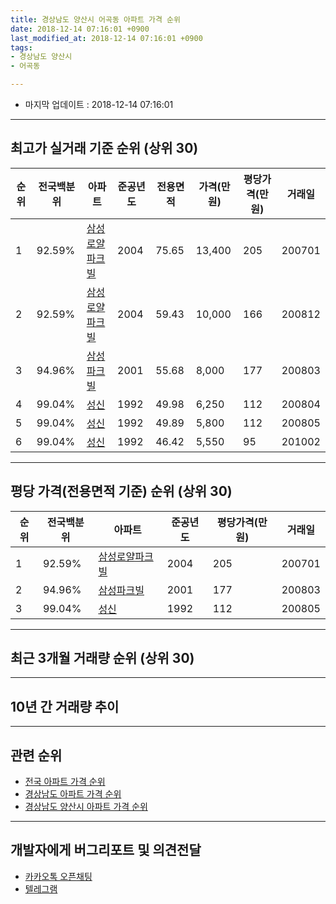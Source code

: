 ```yaml
---
title: 경상남도 양산시 어곡동 아파트 가격 순위
date: 2018-12-14 07:16:01 +0900
last_modified_at: 2018-12-14 07:16:01 +0900
tags:
- 경상남도 양산시
- 어곡동

---
```


* 마지막 업데이트 : 2018-12-14 07:16:01

---

## 최고가 실거래 기준 순위 (상위 30)


|순위|전국백분위|아파트|준공년도|전용면적|가격(만원)|평당가격(만원)|거래일|
|---|---|---|---|---|---|---|---|
|1|92.59%|[삼성로얄파크빌](https://search.naver.com/search.naver?query=%EA%B2%BD%EC%83%81%EB%82%A8%EB%8F%84+%EC%96%91%EC%82%B0%EC%8B%9C+%EC%96%B4%EA%B3%A1%EB%8F%99+%EC%82%BC%EC%84%B1%EB%A1%9C%EC%96%84%ED%8C%8C%ED%81%AC%EB%B9%8C)|2004|75.65|13,400|205|200701|
|2|92.59%|[삼성로얄파크빌](https://search.naver.com/search.naver?query=%EA%B2%BD%EC%83%81%EB%82%A8%EB%8F%84+%EC%96%91%EC%82%B0%EC%8B%9C+%EC%96%B4%EA%B3%A1%EB%8F%99+%EC%82%BC%EC%84%B1%EB%A1%9C%EC%96%84%ED%8C%8C%ED%81%AC%EB%B9%8C)|2004|59.43|10,000|166|200812|
|3|94.96%|[삼성파크빌](https://search.naver.com/search.naver?query=%EA%B2%BD%EC%83%81%EB%82%A8%EB%8F%84+%EC%96%91%EC%82%B0%EC%8B%9C+%EC%96%B4%EA%B3%A1%EB%8F%99+%EC%82%BC%EC%84%B1%ED%8C%8C%ED%81%AC%EB%B9%8C)|2001|55.68|8,000|177|200803|
|4|99.04%|[성신](https://search.naver.com/search.naver?query=%EA%B2%BD%EC%83%81%EB%82%A8%EB%8F%84+%EC%96%91%EC%82%B0%EC%8B%9C+%EC%96%B4%EA%B3%A1%EB%8F%99+%EC%84%B1%EC%8B%A0)|1992|49.98|6,250|112|200804|
|5|99.04%|[성신](https://search.naver.com/search.naver?query=%EA%B2%BD%EC%83%81%EB%82%A8%EB%8F%84+%EC%96%91%EC%82%B0%EC%8B%9C+%EC%96%B4%EA%B3%A1%EB%8F%99+%EC%84%B1%EC%8B%A0)|1992|49.89|5,800|112|200805|
|6|99.04%|[성신](https://search.naver.com/search.naver?query=%EA%B2%BD%EC%83%81%EB%82%A8%EB%8F%84+%EC%96%91%EC%82%B0%EC%8B%9C+%EC%96%B4%EA%B3%A1%EB%8F%99+%EC%84%B1%EC%8B%A0)|1992|46.42|5,550|95|201002|


---

## 평당 가격(전용면적 기준) 순위 (상위 30)


|순위|전국백분위|아파트|준공년도|평당가격(만원)|거래일|
|---|---|---|---|---|---|
|1|92.59%|[삼성로얄파크빌](https://search.naver.com/search.naver?query=%EA%B2%BD%EC%83%81%EB%82%A8%EB%8F%84+%EC%96%91%EC%82%B0%EC%8B%9C+%EC%96%B4%EA%B3%A1%EB%8F%99+%EC%82%BC%EC%84%B1%EB%A1%9C%EC%96%84%ED%8C%8C%ED%81%AC%EB%B9%8C)|2004|205|200701|
|2|94.96%|[삼성파크빌](https://search.naver.com/search.naver?query=%EA%B2%BD%EC%83%81%EB%82%A8%EB%8F%84+%EC%96%91%EC%82%B0%EC%8B%9C+%EC%96%B4%EA%B3%A1%EB%8F%99+%EC%82%BC%EC%84%B1%ED%8C%8C%ED%81%AC%EB%B9%8C)|2001|177|200803|
|3|99.04%|[성신](https://search.naver.com/search.naver?query=%EA%B2%BD%EC%83%81%EB%82%A8%EB%8F%84+%EC%96%91%EC%82%B0%EC%8B%9C+%EC%96%B4%EA%B3%A1%EB%8F%99+%EC%84%B1%EC%8B%A0)|1992|112|200805|


---

## 최근 3개월 거래량 순위 (상위 30)


<div style="width:100%;">
    <canvas id="deal_count_ranking" height="250"></canvas>
</div>


<script>
new Chart(document.getElementById("deal_count_ranking"), {
    type: 'horizontalBar',
    data: {
        labels: ['삼성로얄파크빌', '성신'],
        datasets: [{
            label: '실거래 수',
            data: [5, 1],
            borderColor: "rgba(255, 0, 128, 1)",
            backgroundColor: "rgba(255, 0, 128, 0.5)",
            fill: false,
        }]
    },
    options: {
        responsive: true,
        title: {
            display: true,
            text: '최근 3개월 거래량 순위'
        },
        tooltips: {
            mode: 'index',
            intersect: false,
            callbacks: {
                title: function(tooltipItems, data) {
                    return "실거래 수:";
                },
                label: function(tooltipItem, data) {
                    return data.labels[tooltipItem.index] + ": " + tooltipItem.xLabel;
                }
            }
        },
        hover: {
            mode: 'nearest',
            intersect: true
        },
        scales: {
            xAxes: [{
                display: true,
                scaleLabel: {
                    display: true,
                    labelString: '실거래 수'
                },
                ticks: {
                    suggestedMin: 0,
                }
            }],
            yAxes: [{
                display: true,
                ticks: {
                    autoSkip: false,
                    callback: function(value, index, values) {
                        if (value.length > 15)
                            return value.substr(0, 13) + "...";
                        else
                            return value;
                    }
                },
                scaleLabel: {
                    display: false,
                }
            }]
        }
    }
});

</script>


---

## 10년 간 거래량 추이


<div style="width:100%;">
    <canvas id="deal_progress" height="250"></canvas>
</div>

<script>
new Chart(document.getElementById("deal_progress"), {
    type: 'line',
    data: {
        labels: ['200812','200901','200902','200903','200904','200905','200906','200907','200908','200909','200910','200911','200912','201001','201002','201003','201004','201005','201006','201007','201008','201009','201010','201011','201012','201101','201102','201103','201104','201105','201106','201107','201108','201109','201110','201111','201112','201201','201202','201203','201204','201205','201206','201207','201208','201209','201210','201211','201212','201301','201302','201303','201304','201305','201306','201307','201308','201309','201310','201311','201312','201401','201402','201403','201404','201405','201406','201407','201408','201409','201410','201411','201412','201501','201502','201503','201504','201505','201506','201507','201508','201509','201510','201511','201512','201601','201602','201603','201604','201605','201606','201607','201608','201609','201610','201611','201612','201701','201702','201703','201704','201705','201706','201707','201708','201709','201710','201711','201712','201801','201802','201803','201804','201805','201806','201807','201808','201809','201810','201811','201812'],
        datasets: [{
            label: '실거래 수',
            pointRadius: 1,
            data: [3, 1, 2, 2, 6, 9, 13, 4, 5, 11, 5, 7, 7, 6, 7, 6, 5, 11, 2, 10, 12, 10, 9, 12, 14, 20, 17, 18, 15, 11, 7, 3, 4, 6, 5, 6, 4, 5, 10, 6, 3, 5, 3, 3, 7, 3, 9, 5, 7, 5, 6, 6, 10, 10, 16, 6, 4, 8, 8, 9, 5, 2, 13, 14, 17, 4, 8, 10, 8, 12, 10, 11, 4, 8, 3, 23, 10, 11, 20, 7, 4, 9, 6, 6, 6, 4, 6, 7, 11, 7, 4, 6, 11, 15, 11, 9, 3, 8, 3, 6, 7, 8, 3, 5, 5, 5, 4, 3, 4, 2, 3, 3, 7, 2, 1, 2, 4, 2, 5, 1, 0],
            borderColor: "rgba(255, 201, 14, 1)",
            backgroundColor: "rgba(255, 201, 14, 0.5)",
            fill: true,
        }]
    },
    options: {
        responsive: true,
        title: {
            display: true,
            text: '10년간 거래량 추이'
        },
        tooltips: {
            mode: 'index',
            intersect: false,
        },
        hover: {
            mode: 'nearest',
            intersect: true
        },
        scales: {
            xAxes: [{
                display: true,
                scaleLabel: {
                    display: true,
                    labelString: '년/월'
                }
            }],
            yAxes: [{
                display: true,
                ticks: {
                    suggestedMin: 0,
                },
                scaleLabel: {
                    display: true,
                    labelString: '실거래 수'
                }
            }]
        }
    }
});

</script>


---

## 관련 순위

- [전국 아파트 가격 순위](https://inasie.github.io/apt-ranking/전국)
- [경상남도 아파트 가격 순위](https://inasie.github.io/apt-ranking/경상남도)
- [경상남도 양산시 아파트 가격 순위](https://inasie.github.io/apt-ranking/경상남도-양산시)


---

## 개발자에게 버그리포트 및 의견전달

- [카카오톡 오픈채팅](https://open.kakao.com/o/gLJUAP4)
- [텔레그램](https://t.me/inasie)

